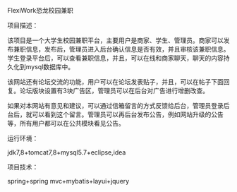 FlexiWork恐龙校园兼职

项目描述：

该项目是一个大学生校园兼职平台，主要用户是商家、学生、管理员。商家可以发布兼职信息，发布后，管理员进入后台确认信息是否有效，并且审核该兼职信息。学生登录平台后，可以查看兼职信息，并且，可以在线和商家聊天，聊天的内容持久化到mysql数据库中。

该网站还有论坛交流的功能，用户可以在论坛发表贴子，并且，可以在帖子下面回复。论坛版块设置有3块广告区，管理员可以在后台对广告进行增删改查。

如果对本网站有意见和建议，可以通过信箱留言的方式反馈给后台，管理员登录后台后，就可以看到这个留言。管理员可以再后台发布公告，例如网站升级的公告等，所有用户都可以在公共模块看见公告。

运行环境：

jdk7,8+tomcat7,8+mysql5.7+eclipse,idea

项目技术：

spring+spring mvc+mybatis+layui+jquery
